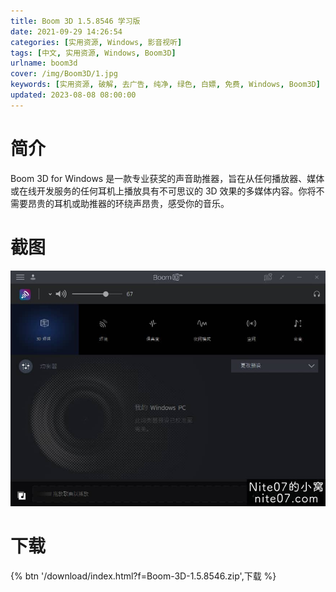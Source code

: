 ```yaml
---
title: Boom 3D 1.5.8546 学习版
date: 2021-09-29 14:26:54
categories: [实用资源, Windows, 影音视听]
tags: [中文, 实用资源, Windows, Boom3D]
urlname: boom3d
cover: /img/Boom3D/1.jpg
keywords: [实用资源, 破解, 去广告, 纯净, 绿色, 白嫖, 免费, Windows, Boom3D]
updated: 2023-08-08 08:00:00
---
```


# 简介

Boom 3D for Windows 是一款专业获奖的声音助推器，旨在从任何播放器、媒体或在线开发服务的任何耳机上播放具有不可思议的 3D 效果的多媒体内容。你将不需要昂贵的耳机或助推器的环绕声昂贵，感受你的音乐。

# 截图

![](/img/Boom3D/2.jpg)

# 下载

{% btn '/download/index.html?f=Boom-3D-1.5.8546.zip',下载 %}
